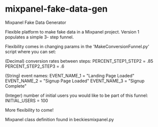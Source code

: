 mixpanel-fake-data-gen
======================

Mixpanel Fake Data Generator

Flexible platform to make fake data in a Mixpanel project.
Version 1 populates a simple 3- step funnel.

Flexibility comes in changing params in the 'MakeConversionFunnel.py' script where you can set:

(Decimal) conversion rates between steps:
PERCENT_STEP1_STEP2 = .85
PERCENT_STEP2_STEP3 = .6

(String) event names:
EVENT_NAME_1 = "Landing Page Loaded"
EVENT_NAME_2 = "Signup Page Loaded"
EVENT_NAME_3 = "Signup Complete"

(Integer) number of initial users you would like to be part of this funnel:
INITIAL_USERS = 100

More flexibility to come!

Mixpanel class definition found in beckiesmixpanel.py